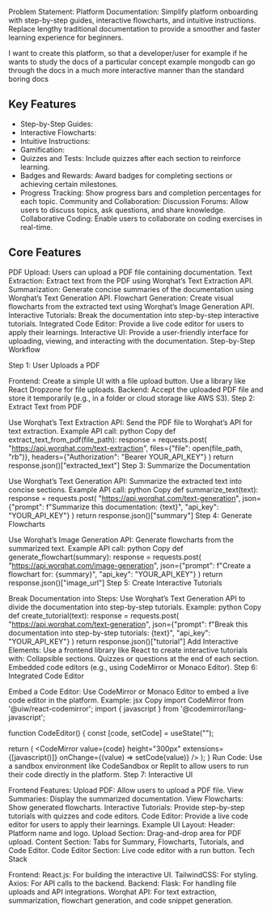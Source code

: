Problem Statement: Platform Documentation: Simplify platform onboarding with step-by-step guides, interactive flowcharts, and intuitive instructions. Replace lengthy traditional documentation to provide a smoother and faster learning experience for beginners.

I want to create this platform, so that a developer/user for example if he wants to study the docs of a particular concept example mongodb can go through the docs in a much more interactive manner than the standard boring docs



## Key Features

- Step-by-Step Guides:
- Interactive Flowcharts:
- Intuitive Instructions:
- Gamification:
- Quizzes and Tests: Include quizzes after each section to reinforce learning.
- Badges and Rewards: Award badges for completing sections or achieving certain milestones.
- Progress Tracking: Show progress bars and completion percentages for each topic.
Community and Collaboration:
Discussion Forums: Allow users to discuss topics, ask questions, and share knowledge.
Collaborative Coding: Enable users to collaborate on coding exercises in real-time.

## Core Features

PDF Upload:
Users can upload a PDF file containing documentation.
Text Extraction:
Extract text from the PDF using Worqhat’s Text Extraction API.
Summarization:
Generate concise summaries of the documentation using Worqhat’s Text Generation API.
Flowchart Generation:
Create visual flowcharts from the extracted text using Worqhat’s Image Generation API.
Interactive Tutorials:
Break the documentation into step-by-step interactive tutorials.
Integrated Code Editor:
Provide a live code editor for users to apply their learnings.
Interactive UI:
Provide a user-friendly interface for uploading, viewing, and interacting with the documentation.
Step-by-Step Workflow

Step 1: User Uploads a PDF

Frontend:
Create a simple UI with a file upload button.
Use a library like React Dropzone for file uploads.
Backend:
Accept the uploaded PDF file and store it temporarily (e.g., in a folder or cloud storage like AWS S3).
Step 2: Extract Text from PDF

Use Worqhat’s Text Extraction API:
Send the PDF file to Worqhat’s API for text extraction.
Example API call:
python
Copy
def extract_text_from_pdf(file_path):
    response = requests.post(
        "https://api.worqhat.com/text-extraction",
        files={"file": open(file_path, "rb")},
        headers={"Authorization": "Bearer YOUR_API_KEY"}
    )
    return response.json()["extracted_text"]
Step 3: Summarize the Documentation

Use Worqhat’s Text Generation API:
Summarize the extracted text into concise sections.
Example API call:
python
Copy
def summarize_text(text):
    response = requests.post(
        "https://api.worqhat.com/text-generation",
        json={"prompt": f"Summarize this documentation: {text}", "api_key": "YOUR_API_KEY"}
    )
    return response.json()["summary"]
Step 4: Generate Flowcharts

Use Worqhat’s Image Generation API:
Generate flowcharts from the summarized text.
Example API call:
python
Copy
def generate_flowchart(summary):
    response = requests.post(
        "https://api.worqhat.com/image-generation",
        json={"prompt": f"Create a flowchart for: {summary}", "api_key": "YOUR_API_KEY"}
    )
    return response.json()["image_url"]
Step 5: Create Interactive Tutorials

Break Documentation into Steps:
Use Worqhat’s Text Generation API to divide the documentation into step-by-step tutorials.
Example:
python
Copy
def create_tutorial(text):
    response = requests.post(
        "https://api.worqhat.com/text-generation",
        json={"prompt": f"Break this documentation into step-by-step tutorials: {text}", "api_key": "YOUR_API_KEY"}
    )
    return response.json()["tutorial"]
Add Interactive Elements:
Use a frontend library like React to create interactive tutorials with:
Collapsible sections.
Quizzes or questions at the end of each section.
Embedded code editors (e.g., using CodeMirror or Monaco Editor).
Step 6: Integrated Code Editor

Embed a Code Editor:
Use CodeMirror or Monaco Editor to embed a live code editor in the platform.
Example:
jsx
Copy
import CodeMirror from '@uiw/react-codemirror';
import { javascript } from '@codemirror/lang-javascript';

function CodeEditor() {
  const [code, setCode] = useState("");

  return (
    <CodeMirror
      value={code}
      height="300px"
      extensions={[javascript()]}
      onChange={(value) => setCode(value)}
    />
  );
}
Run Code:
Use a sandbox environment like CodeSandbox or Replit to allow users to run their code directly in the platform.
Step 7: Interactive UI

Frontend Features:
Upload PDF: Allow users to upload a PDF file.
View Summaries: Display the summarized documentation.
View Flowcharts: Show generated flowcharts.
Interactive Tutorials: Provide step-by-step tutorials with quizzes and code editors.
Code Editor: Provide a live code editor for users to apply their learnings.
Example UI Layout:
Header: Platform name and logo.
Upload Section: Drag-and-drop area for PDF upload.
Content Section:
Tabs for Summary, Flowcharts, Tutorials, and Code Editor.
Code Editor Section: Live code editor with a run button.
Tech Stack

Frontend:
React.js: For building the interactive UI.
TailwindCSS: For styling.
Axios: For API calls to the backend.
Backend:
Flask: For handling file uploads and API integrations.
Worqhat API: For text extraction, summarization, flowchart generation, and code snippet generation.
